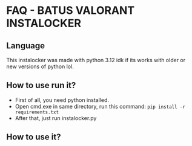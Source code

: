 # FAQ - BATUS VALORANT INSTALOCKER
## Language
This instalocker was made with python 3.12 idk if its works with older or new versions of python lol.

## How to use run it?
* First of all, you need python installed.
* Open cmd.exe in same directory, run this command: `pip install -r requirements.txt`
* After that, just run instalocker.py

## How to use it?
